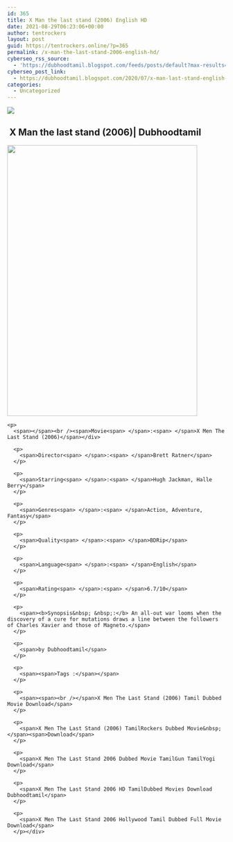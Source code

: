 ```yaml
---
id: 365
title: X Man the last stand (2006) English HD
date: 2021-08-29T06:23:06+00:00
author: tentrockers
layout: post
guid: https://tentrockers.online/?p=365
permalink: /x-man-the-last-stand-2006-english-hd/
cyberseo_rss_source:
  - 'https://dubhoodtamil.blogspot.com/feeds/posts/default?max-results=150&start-index=151'
cyberseo_post_link:
  - https://dubhoodtamil.blogspot.com/2020/07/x-man-last-stand-english-hd.html
categories:
  - Uncategorized
---
```

<div class="media_block">
  <img src="https://1.bp.blogspot.com/-XtgfsQOYd9s/XwL9ASNTkJI/AAAAAAAAAMc/t6kXBEtW9CAKV1MQsrsicNbxCL3vVxWfgCK4BGAsYHg/s72-w438-h625-c/x%2Bman%2B3.jpg" class="media_thumbnail" />
</div>

<div dir="ltr" trbidi="on" readability="23.898408812729">
  <h2>
    &nbsp;<span>X Man the last stand (2006)| Dubhoodtamil</span>
  </h2>
  
  <div>
    <div class="separator">
      <a href="https://1.bp.blogspot.com/-XtgfsQOYd9s/XwL9ASNTkJI/AAAAAAAAAMc/t6kXBEtW9CAKV1MQsrsicNbxCL3vVxWfgCK4BGAsYHg/s1426/x%2Bman%2B3.jpg"><img loading="lazy" border="0" data-original-height="1426" data-original-width="1000" height="625" src="https://1.bp.blogspot.com/-XtgfsQOYd9s/XwL9ASNTkJI/AAAAAAAAAMc/t6kXBEtW9CAKV1MQsrsicNbxCL3vVxWfgCK4BGAsYHg/w438-h625/x%2Bman%2B3.jpg" width="438" /></a>
    </div>
    
    <p>
      <span></span><br /><span>Movie<span> </span>:<span> </span>X Men The Last Stand (2006)</span></div> 
      
      <p>
        <span>Director<span> </span>:<span> </span>Brett Ratner</span>
      </p>
      
      <p>
        <span>Starring<span> </span>:<span> </span>Hugh Jackman, Halle Berry</span>
      </p>
      
      <p>
        <span>Genres<span> </span>:<span> </span>Action, Adventure, Fantasy</span>
      </p>
      
      <p>
        <span>Quality<span> </span>:<span> </span>BDRip</span>
      </p>
      
      <p>
        <span>Language<span> </span>:<span> </span>English</span>
      </p>
      
      <p>
        <span>Rating<span> </span>:<span> </span>6.7/10</span>
      </p>
      
      <p>
        <span><b>Synopsis&nbsp; &nbsp;:</b> An all-out war looms when the discovery of a cure for mutations draws a line between the followers of Charles Xavier and those of Magneto.</span>
      </p>
      
      <p>
        <span>by Dubhoodtamil</span>
      </p>
      
      <p>
        <span><span>Tags :</span></span>
      </p>
      
      <p>
        <span><span><br /></span>X Men The Last Stand (2006) Tamil Dubbed Movie Download</span>
      </p>
      
      <p>
        <span>X Men The Last Stand (2006) TamilRockers Dubbed Movie&nbsp;</span><span>Download</span>
      </p>
      
      <p>
        <span>X Men The Last Stand 2006 Dubbed Movie TamilGun TamilYogi Download</span>
      </p>
      
      <p>
        <span>X Men The Last Stand 2006 HD TamilDubbed Movies Download Dubhoodtamil</span>
      </p>
      
      <p>
        <span>X Men The Last Stand 2006 Hollywood Tamil Dubbed Full Movie Download</span>
      </p></div>